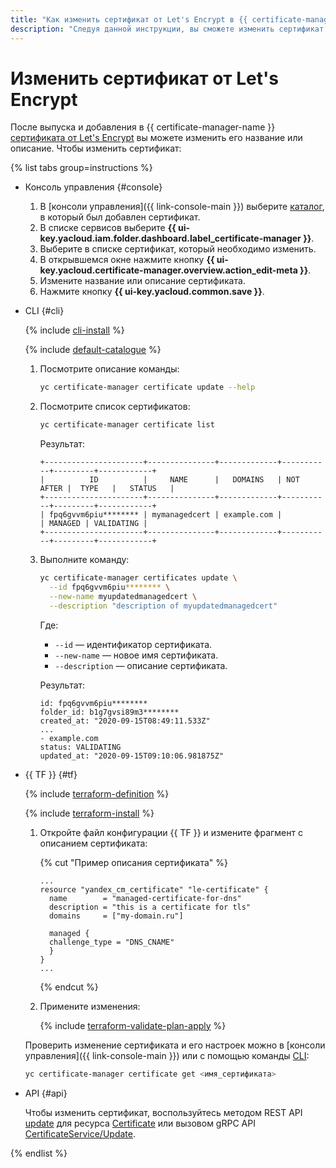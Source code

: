 ```yaml
---
title: "Как изменить сертификат от Let's Encrypt в {{ certificate-manager-full-name }}"
description: "Следуя данной инструкции, вы сможете изменить сертификат от Let's Encrypt."
---
```


# Изменить сертификат от Let's Encrypt

После выпуска и добавления в {{ certificate-manager-name }} [сертификата от Let's Encrypt](../../concepts/managed-certificate.md) вы можете изменить его название или описание. Чтобы изменить сертификат:

{% list tabs group=instructions %}

- Консоль управления {#console}

  1. В [консоли управления]({{ link-console-main }}) выберите [каталог](../../../resource-manager/concepts/resources-hierarchy.md#folder), в который был добавлен сертификат.
  1. В списке сервисов выберите **{{ ui-key.yacloud.iam.folder.dashboard.label_certificate-manager }}**.
  1. Выберите в списке сертификат, который необходимо изменить.
  1. В открывшемся окне нажмите кнопку **{{ ui-key.yacloud.certificate-manager.overview.action_edit-meta }}**.
  1. Измените название или описание сертификата.
  1. Нажмите кнопку **{{ ui-key.yacloud.common.save }}**.

- CLI {#cli}

  {% include [cli-install](../../../_includes/cli-install.md) %}

  {% include [default-catalogue](../../../_includes/default-catalogue.md) %}

  1. Посмотрите описание команды:

     ```bash
     yc certificate-manager certificate update --help
     ```

  1. Посмотрите список сертификатов:

     ```bash
     yc certificate-manager certificate list
     ```

     Результат:

     ```text
     +----------------------+---------------+-------------+-----------+---------+------------+
     |          ID          |     NAME      |   DOMAINS   | NOT AFTER |  TYPE   |   STATUS   |
     +----------------------+---------------+-------------+-----------+---------+------------+
     | fpq6gvvm6piu******** | mymanagedcert | example.com |           | MANAGED | VALIDATING |
     +----------------------+---------------+-------------+-----------+---------+------------+
     ```

  1. Выполните команду:

     ```bash
     yc certificate-manager certificates update \
       --id fpq6gvvm6piu******** \
       --new-name myupdatedmanagedcert \
       --description "description of myupdatedmanagedcert"
     ```

     Где:
     * `--id` — идентификатор сертификата.
     * `--new-name` — новое имя сертификата.
     * `--description` — описание сертификата.

     Результат:

     ```text
     id: fpq6gvvm6piu********
     folder_id: b1g7gvsi89m3********
     created_at: "2020-09-15T08:49:11.533Z"
     ...
     - example.com
     status: VALIDATING
     updated_at: "2020-09-15T09:10:06.981875Z"
     ```

- {{ TF }} {#tf}

  {% include [terraform-definition](../../../_tutorials/_tutorials_includes/terraform-definition.md) %}

  {% include [terraform-install](../../../_includes/terraform-install.md) %}

  1. Откройте файл конфигурации {{ TF }} и измените фрагмент с описанием сертификата:

     {% cut "Пример описания сертификата" %}

     ```hcl
     ...
     resource "yandex_cm_certificate" "le-certificate" {
       name        = "managed-certificate-for-dns"
       description = "this is a certificate for tls"
       domains     = ["my-domain.ru"]

       managed {
       challenge_type = "DNS_CNAME"
       }
     }
     ...
     ```

     {% endcut %}

  1. Примените изменения:

     {% include [terraform-validate-plan-apply](../../../_tutorials/_tutorials_includes/terraform-validate-plan-apply.md) %}

  Проверить изменение сертификата и его настроек можно в [консоли управления]({{ link-console-main }}) или с помощью команды [CLI](../../../cli/):

  ```bash
  yc certificate-manager certificate get <имя_сертификата>
  ```

- API {#api}

  Чтобы изменить сертификат, воспользуйтесь методом REST API [update](../../api-ref/Certificate/update.md) для ресурса [Certificate](../../api-ref/Certificate/) или вызовом gRPC API [CertificateService/Update](../../api-ref/grpc/certificate_service.md#Update).

{% endlist %}